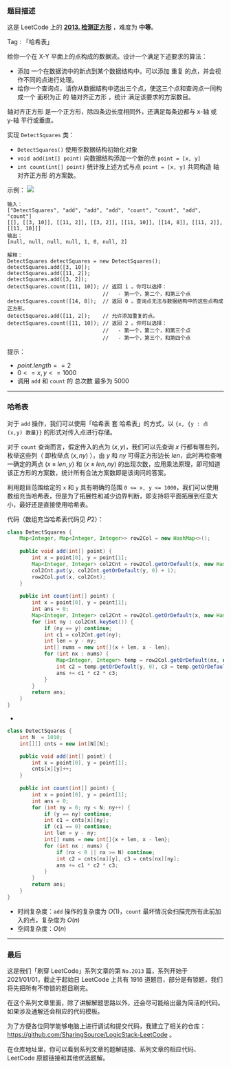 ### 题目描述

这是 LeetCode 上的 **[2013. 检测正方形](https://leetcode-cn.com/problems/detect-squares/solution/gong-shui-san-xie-jian-dan-ha-xi-biao-yu-748e/)** ，难度为 **中等**。

Tag : 「哈希表」



给你一个在 X-Y 平面上的点构成的数据流。设计一个满足下述要求的算法：

* 添加 一个在数据流中的新点到某个数据结构中。可以添加 重复 的点，并会视作不同的点进行处理。
* 给你一个查询点，请你从数据结构中选出三个点，使这三个点和查询点一同构成一个 面积为正 的 轴对齐正方形 ，统计 满足该要求的方案数目。

轴对齐正方形 是一个正方形，除四条边长度相同外，还满足每条边都与 x-轴 或 y-轴 平行或垂直。

实现 `DetectSquares` 类：
* `DetectSquares()` 使用空数据结构初始化对象
* `void add(int[] point)` 向数据结构添加一个新的点 `point = [x, y]`
* `int count(int[] point)` 统计按上述方式与点 `point = [x, y]` 共同构造 轴对齐正方形 的方案数。


示例：
![](https://assets.leetcode.com/uploads/2021/09/01/image.png)
```
输入：
["DetectSquares", "add", "add", "add", "count", "count", "add", "count"]
[[], [[3, 10]], [[11, 2]], [[3, 2]], [[11, 10]], [[14, 8]], [[11, 2]], [[11, 10]]]
输出：
[null, null, null, null, 1, 0, null, 2]

解释：
DetectSquares detectSquares = new DetectSquares();
detectSquares.add([3, 10]);
detectSquares.add([11, 2]);
detectSquares.add([3, 2]);
detectSquares.count([11, 10]); // 返回 1 。你可以选择：
                               //   - 第一个，第二个，和第三个点
detectSquares.count([14, 8]);  // 返回 0 。查询点无法与数据结构中的这些点构成正方形。
detectSquares.add([11, 2]);    // 允许添加重复的点。
detectSquares.count([11, 10]); // 返回 2 。你可以选择：
                               //   - 第一个，第二个，和第三个点
                               //   - 第一个，第三个，和第四个点
```

提示：
* $point.length == 2$
* $0 <= x, y <= 1000$
* 调用 `add` 和 `count` 的 总次数 最多为 $5000$

---

### 哈希表

对于 `add` 操作，我们可以使用「哈希表 套 哈希表」的方式，以 `{x, {y : 点 (x,y) 数量}}` 的形式对传入点进行存储。

对于 `count` 查询而言，假定传入的点为 $(x, y)$，我们可以先查询 $x$ 行都有哪些列，枚举这些列（ 即枚举点 $(x, ny)$ ），由 $y$ 和 $ny$ 可得正方形边长 $len$，此时再检查唯一确定的两点 $(x \pm len, y)$ 和 $(x \pm len, ny)$ 的出现次数，应用乘法原理，即可知道该正方形的方案数，统计所有合法方案数即是该询问的答案。

利用题目范围给定的 `x` 和 `y` 具有明确的范围 `0 <= x, y <= 1000`，我们可以使用数组充当哈希表，但是为了拓展性和减少边界判断，即支持将平面拓展到任意大小，最好还是直接使用哈希表。

代码（数组充当哈希表代码见 $P2$）：
```Java
class DetectSquares {
    Map<Integer, Map<Integer, Integer>> row2Col = new HashMap<>();
    
    public void add(int[] point) {
        int x = point[0], y = point[1];
        Map<Integer, Integer> col2Cnt = row2Col.getOrDefault(x, new HashMap<>());
        col2Cnt.put(y, col2Cnt.getOrDefault(y, 0) + 1);
        row2Col.put(x, col2Cnt);
    }
    
    public int count(int[] point) {
        int x = point[0], y = point[1];
        int ans = 0;
        Map<Integer, Integer> col2Cnt = row2Col.getOrDefault(x, new HashMap<>());
        for (int ny : col2Cnt.keySet()) {
            if (ny == y) continue;
            int c1 = col2Cnt.get(ny);
            int len = y - ny;
            int[] nums = new int[]{x + len, x - len};
            for (int nx : nums) {
                Map<Integer, Integer> temp = row2Col.getOrDefault(nx, new HashMap<>());
                int c2 = temp.getOrDefault(y, 0), c3 = temp.getOrDefault(ny, 0);
                ans += c1 * c2 * c3;
            }
        }
        return ans;
    }
}
```
-
```Java
class DetectSquares {
    int N  = 1010;
    int[][] cnts = new int[N][N];

    public void add(int[] point) {
        int x = point[0], y = point[1];
        cnts[x][y]++;
    }
    
    public int count(int[] point) {
        int x = point[0], y = point[1];
        int ans = 0;
        for (int ny = 0; ny < N; ny++) {
            if (y == ny) continue;
            int c1 = cnts[x][ny];
            if (c1 == 0) continue;
            int len = y - ny;
            int[] nums = new int[]{x + len, x - len};
            for (int nx : nums) {
                if (nx < 0 || nx >= N) continue;
                int c2 = cnts[nx][y], c3 = cnts[nx][ny];
                ans += c1 * c2 * c3;
            }
        }
        return ans;
    }
}
```
* 时间复杂度：`add` 操作的复杂度为 $O(1)$，`count` 最坏情况会扫描完所有此前加入的点，复杂度为 $O(n)$
* 空间复杂度：$O(n)$

---

### 最后

这是我们「刷穿 LeetCode」系列文章的第 `No.2013` 篇，系列开始于 2021/01/01，截止于起始日 LeetCode 上共有 1916 道题目，部分是有锁题，我们将先把所有不带锁的题目刷完。

在这个系列文章里面，除了讲解解题思路以外，还会尽可能给出最为简洁的代码。如果涉及通解还会相应的代码模板。

为了方便各位同学能够电脑上进行调试和提交代码，我建立了相关的仓库：https://github.com/SharingSource/LogicStack-LeetCode 。

在仓库地址里，你可以看到系列文章的题解链接、系列文章的相应代码、LeetCode 原题链接和其他优选题解。

